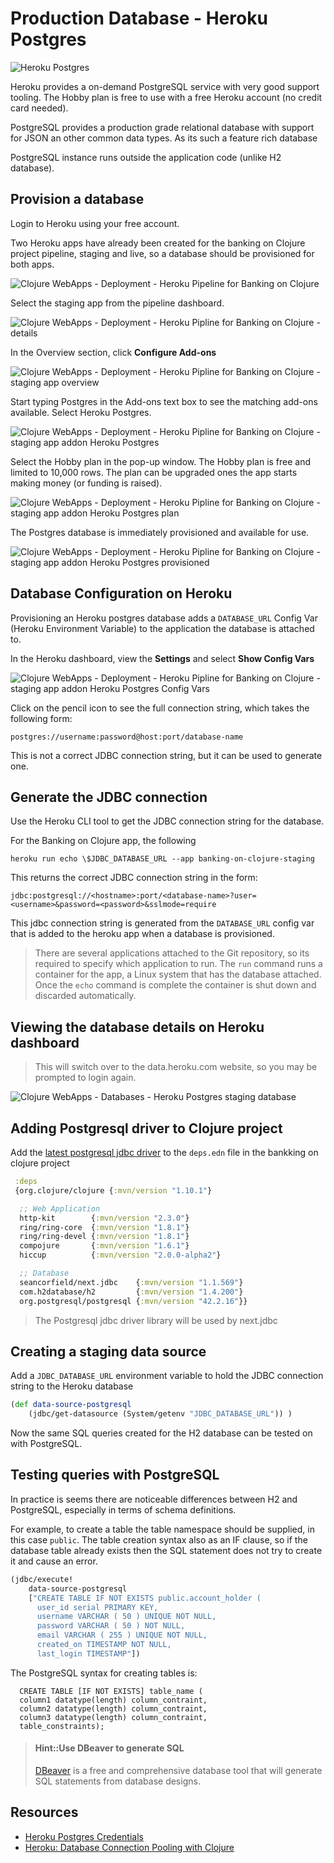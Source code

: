 # Production Database - Heroku Postgres

![Heroku Postgres](/images/heroku-postgres-banner-simple.png)

Heroku provides a on-demand PostgreSQL service with very good support tooling.  The Hobby plan is free to use with a free Heroku account (no credit card needed).

PostgreSQL provides a production grade relational database with support for JSON an other common data types.  As its such a feature rich database

PostgreSQL instance runs outside the application code (unlike H2 database).

## Provision a database
Login to Heroku using your free account.

Two Heroku apps have already been created for the banking on Clojure project pipeline, staging and live, so a database should be provisioned for both apps.

![Clojure WebApps - Deployment - Heroku Pipeline for Banking on Clojure](/images/clojure-webapps-deployment-heroku-banking-on-clojure.png)

Select the staging app from the pipeline dashboard.

![Clojure WebApps - Deployment - Heroku Pipline for Banking on Clojure - details](/images/clojure-webapps-deployment-heroku-banking-on-clojure-pipeline-details.png)

In the Overview section, click **Configure Add-ons**

![Clojure WebApps - Deployment - Heroku Pipline for Banking on Clojure - staging app overview](/images/clojure-webapps-deployment-heroku-banking-on-clojure-pipeline-staging-app-overview.png)

Start typing Postgres in the Add-ons text box to see the matching add-ons available.  Select Heroku Postgres.


![Clojure WebApps - Deployment - Heroku Pipline for Banking on Clojure - staging app addon Heroku Postgres](/images/clojure-webapps-deployment-heroku-banking-on-clojure-pipeline-staging-app-addon-heroku-postgres.png)

Select the Hobby plan in the pop-up window.  The Hobby plan is free and limited to 10,000 rows.  The plan can be upgraded ones the app starts making money (or funding is raised).

![Clojure WebApps - Deployment - Heroku Pipline for Banking on Clojure - staging app addon Heroku Postgres plan](/images/clojure-webapps-deployment-heroku-banking-on-clojure-pipeline-staging-app-addon-heroku-postgres-plan.png)

The Postgres database is immediately provisioned and available for use.

![Clojure WebApps - Deployment - Heroku Pipline for Banking on Clojure - staging app addon Heroku Postgres provisioned](/images/clojure-webapps-deployment-heroku-banking-on-clojure-pipeline-staging-app-addon-heroku-postgres-provisioned.png)


## Database Configuration on Heroku
Provisioning an Heroku postgres database adds a `DATABASE_URL` Config Var (Heroku Environment Variable) to the application the database is attached to.

In the Heroku dashboard, view the **Settings** and  select **Show Config Vars**

![Clojure WebApps - Deployment - Heroku Pipline for Banking on Clojure - staging app addon Heroku Postgres Config Vars](/images/clojure-webapps-deployment-heroku-banking-on-clojure-pipeline-staging-app-addon-heroku-postgres-config-vars.png)

Click on the pencil icon to see the full connection string, which takes the following form:

```
postgres://username:password@host:port/database-name
```

This is not a correct JDBC connection string, but it can be used to generate one.

## Generate the JDBC connection
Use the Heroku CLI tool to get the JDBC connection string for the database.

For the Banking on Clojure app, the following

```shell
heroku run echo \$JDBC_DATABASE_URL --app banking-on-clojure-staging
```

This returns the correct JDBC connection string in the form:

```
jdbc:postgresql://<hostname>:port/<database-name>?user=<username>&password=<password>&sslmode=require
```

This jdbc connection string is generated from the `DATABASE_URL` config var that is added to the heroku app when a database is provisioned.

> There are several applications attached to the Git repository, so its required to specify which application to run.
> The `run` command runs a container for the app, a Linux system that has the database attached.  Once the `echo` command is complete the container is shut down and discarded automatically.

<!-- Create a `DATABASE_URL` environment variable locally, either in your operating system or editor with the full connection string to allow testing of the database connection from a local development environment.  This is also useful when testing database schema migration scripts -->



## Viewing the database details on Heroku dashboard

> This will switch over to the data.heroku.com website, so you may be prompted to login again.

![Clojure WebApps - Databases - Heroku Postgres staging database](/images/clojure-webapps-deployment-heroku-banking-on-clojure-database-postgres-staging.png)


## Adding Postgresql driver to Clojure project
Add the [latest postgresql jdbc driver](https://jdbc.postgresql.org/) to the `deps.edn` file in the bankking on clojure project

```clojure
 :deps
 {org.clojure/clojure {:mvn/version "1.10.1"}

  ;; Web Application
  http-kit        {:mvn/version "2.3.0"}
  ring/ring-core  {:mvn/version "1.8.1"}
  ring/ring-devel {:mvn/version "1.8.1"}
  compojure       {:mvn/version "1.6.1"}
  hiccup          {:mvn/version "2.0.0-alpha2"}

  ;; Database
  seancorfield/next.jdbc    {:mvn/version "1.1.569"}
  com.h2database/h2         {:mvn/version "1.4.200"}
  org.postgresql/postgresql {:mvn/version "42.2.16"}}
```

> The Postgresql jdbc driver library will be used by next.jdbc


## Creating a staging data source
Add a `JDBC_DATABASE_URL` environment variable to hold the JDBC connection string to the Heroku database

```clojure
(def data-source-postgresql
    (jdbc/get-datasource (System/getenv "JDBC_DATABASE_URL")) )
```

Now the same SQL queries created for the H2 database can be tested on with PostgreSQL.

## Testing queries with PostgreSQL
In practice is seems there are noticeable differences between H2 and PostgreSQL, especially in terms of schema definitions.

For example, to create a table the table namespace should be supplied, in this case `public`.  The table creation syntax also as an IF clause, so if the database table already exists then the SQL statement does not try to create it and cause an error.

```clojure
(jdbc/execute!
    data-source-postgresql
    ["CREATE TABLE IF NOT EXISTS public.account_holder (
      user_id serial PRIMARY KEY,
      username VARCHAR ( 50 ) UNIQUE NOT NULL,
      password VARCHAR ( 50 ) NOT NULL,
      email VARCHAR ( 255 ) UNIQUE NOT NULL,
      created_on TIMESTAMP NOT NULL,
      last_login TIMESTAMP"])

```

The PostgreSQL syntax for creating tables is:

```
  CREATE TABLE [IF NOT EXISTS] table_name (
  column1 datatype(length) column_contraint,
  column2 datatype(length) column_contraint,
  column3 datatype(length) column_contraint,
  table_constraints);
```

> #### Hint::Use DBeaver to generate SQL
> [DBeaver](https://dbeaver.io/) is a free and comprehensive database tool that will generate SQL statements from database designs.


## Resources
* [Heroku Postgres Credentials](https://devcenter.heroku.com/articles/heroku-postgresql-credentials)
* [Heroku: Database Connection Pooling with Clojure](https://devcenter.heroku.com/articles/database-connection-pooling-with-clojure)
